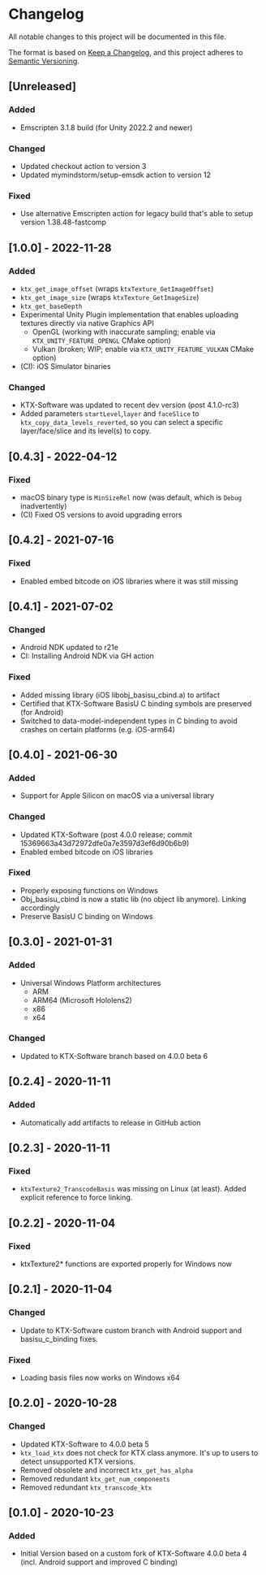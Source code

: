 # Changelog
All notable changes to this project will be documented in this file.

The format is based on [Keep a Changelog](https://keepachangelog.com/en/1.0.0/),
and this project adheres to [Semantic Versioning](https://semver.org/spec/v2.0.0.html).

## [Unreleased]
### Added
- Emscripten 3.1.8 build (for Unity 2022.2 and newer)
### Changed
- Updated checkout action to version 3
- Updated mymindstorm/setup-emsdk action to version 12
### Fixed
- Use alternative Emscripten action for legacy build that's able to setup version 1.38.48-fastcomp

## [1.0.0] - 2022-11-28
### Added
- `ktx_get_image_offset` (wraps `ktxTexture_GetImageOffset`)
- `ktx_get_image_size` (wraps `ktxTexture_GetImageSize`)
- `ktx_get_baseDepth`
- Experimental Unity Plugin implementation that enables uploading textures directly via native Graphics API
  - OpenGL (working with inaccurate sampling; enable via `KTX_UNITY_FEATURE_OPENGL` CMake option)
  - Vulkan (broken; WIP; enable via `KTX_UNITY_FEATURE_VULKAN` CMake option)
- (CI): iOS Simulator binaries
### Changed
- KTX-Software was updated to recent dev version (post 4.1.0-rc3)
- Added parameters `startLevel`,`layer` and `faceSlice` to `ktx_copy_data_levels_reverted`, so you can select a specific layer/face/slice and its level(s) to copy.

## [0.4.3] - 2022-04-12
### Fixed
- macOS binary type is `MinSizeRel` now (was default, which is `Debug` inadvertently)
- (CI) Fixed OS versions to avoid upgrading errors

## [0.4.2] - 2021-07-16
### Fixed
- Enabled embed bitcode on iOS libraries where it was still missing

## [0.4.1] - 2021-07-02
### Changed
- Android NDK updated to r21e
- CI: Installing Android NDK via GH action
### Fixed
- Added missing library (iOS libobj_basisu_cbind.a) to artifact
- Certified that KTX-Software BasisU C binding symbols are preserved (for Android)
- Switched to data-model-independent types in C binding to avoid crashes on certain platforms (e.g. iOS-arm64)

## [0.4.0] - 2021-06-30
### Added
- Support for Apple Silicon on macOS via a universal library
### Changed
- Updated KTX-Software (post 4.0.0 release; commit 15369663a43d72972dfe0a7e3597d3ef6d90b6b9)
- Enabled embed bitcode on iOS libraries
### Fixed
- Properly exposing functions on Windows
- Obj_basisu_cbind is now a static lib (no object lib anymore). Linking accordingly
- Preserve BasisU C binding on Windows

## [0.3.0] - 2021-01-31
### Added
- Universal Windows Platform architectures
  - ARM
  - ARM64 (Microsoft Hololens2)
  - x86
  - x64
### Changed
- Updated to KTX-Software branch based on 4.0.0 beta 6

## [0.2.4] - 2020-11-11
### Added
- Automatically add artifacts to release in GitHub action

## [0.2.3] - 2020-11-11
### Fixed
- `ktxTexture2_TranscodeBasis` was missing on Linux (at least). Added explicit reference to force linking.

## [0.2.2] - 2020-11-04
### Fixed
- ktxTexture2* functions are exported properly for Windows now

## [0.2.1] - 2020-11-04
### Changed
- Update to KTX-Software custom branch with Android support and basisu_c_binding fixes.
### Fixed
- Loading basis files now works on Windows x64

## [0.2.0] - 2020-10-28
### Changed
- Updated KTX-Software to 4.0.0 beta 5
- `ktx_load_ktx` does not check for KTX class anymore. It's up to users to detect unsupported KTX versions.
- Removed obsolete and incorrect `ktx_get_has_alpha`
- Removed redundant `ktx_get_num_components`
- Removed redundant `ktx_transcode_ktx`

## [0.1.0] - 2020-10-23
### Added
- Initial Version based on a custom fork of KTX-Software 4.0.0 beta 4 (incl. Android support and improved C binding)

